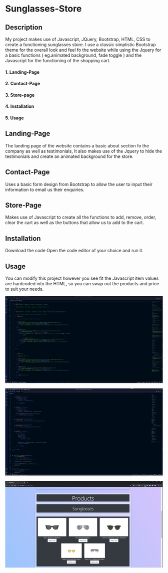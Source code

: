# Sunglasses-Store

## Description
My project makes use of Javascript, JQuery, Bootstrap, HTML, CSS to create a functioning sunglasses store.
I use a classic simplistic Bootstrap theme for the overall look and feel fo the website while using the Jquery for a 
basic functions ( eg.animated background, fade toggle ) and the Javascript for the functioning of the shopping cart.

#### 1. Landing-Page
#### 2. Contact-Page
#### 3. Store-page
#### 4. Installation
#### 5. Usage

## Landing-Page
The landing page of the website contains a basic about section fo the company as well as testimonials,
It also makes use of the Jquery to hide the testimonials and create an animated background for the store.

## Contact-Page
Uses a basic form design from Bootstrap to allow the user to input their information to email us their enquiries.

## Store-Page
Makes use of Javascript to create all the functions to add, remove, order, clear the cart as well as the buttons that allow us to add to the cart.

## Installation
Download the code 
Open the code editor of your choice and run it.

## Usage
You can modify this project however you see fit the Javascript item values are hardcoded into the HTML,
so you can swap out the products and price to suit your needs.

![SS of HTML](https://github.com/Era-Zero/Online-Store/blob/master/SS-PR01/HTML-Store.jpg)

![SS of JS](https://github.com/Era-Zero/Online-Store/blob/master/SS-PR01/JS-Store.jpg)

![SS of Store](https://github.com/Era-Zero/Online-Store/blob/master/SS-PR01/Store.jpg)
